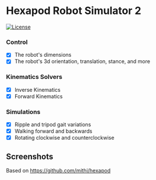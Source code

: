 <!-- ![build status](https://github.com/mithi/hexapod/workflows/build/badge.svg)
[![Code Climate](https://codeclimate.com/github/mithi/hexapod/badges/gpa.svg)](https://codeclimate.com/github/mithi/hexapod)
[![technical debt](https://img.shields.io/codeclimate/tech-debt/mithi/hexapod)](https://codeclimate.com/github/mithi/hexapod/trends/technical_debt)
[![codecov](https://codecov.io/gh/mithi/hexapod/branch/master/graph/badge.svg)](https://codecov.io/gh/mithi/hexapod)
[![HitCount](http://hits.dwyl.com/mithi/hexapod.svg)](http://hits.dwyl.com/mithi/hexapod)
[![code style: prettier](https://img.shields.io/badge/code_style-prettier-ff69b4.svg?style=flat)](https://github.com/prettier/prettier)
[![buy me coffee](https://img.shields.io/badge/Buy%20me%20-coffee!-orange.svg?logo=buy-me-a-coffee&color=795548)](https://ko-fi.com/minimithi) -->

# Hexapod Robot Simulator 2

[![License](https://img.shields.io/badge/License-Apache%202.0-orange.svg?style=flat)](https://opensource.org/licenses/Apache-2.0)

### Control

- [x] The robot's dimensions
- [x] The robot's 3d orientation, translation, stance, and more

### Kinematics Solvers

- [x] Inverse Kinematics
- [x] Forward Kinematics

### Simulations

- [x] Ripple and tripod gait variations
- [x] Walking forward and backwards
- [x] Rotating clockwise and counterclockwise

## Screenshots


Based on https://github.com/mithi/hexapod
<!-- 
[![License](https://img.shields.io/badge/License-Apache%202.0-orange.svg?style=flat)](https://opensource.org/licenses/Apache-2.0)
[![code climate issues](https://img.shields.io/codeclimate/issues/mithi/hexapod?label=code%20climate%20issues)](https://codeclimate.com/github/mithi/hexapod/issues)
[![last commit](https://img.shields.io/github/last-commit/mithi/hexapod)](https://github.com/mithi/hexapod/commits/master)
[![commits per month](https://img.shields.io/github/commit-activity/m/mithi/hexapod?color=yellow&style=flat)](https://github.com/mithi/hexapod/graphs/commit-activity)
![top language](https://img.shields.io/github/languages/top/mithi/hexapod)
![code files size](https://img.shields.io/github/languages/code-size/mithi/hexapod?color=yellow)
![repo size](https://img.shields.io/github/repo-size/mithi/hexapod?color=violet)
[![code base blanks count](https://tokei.rs/b1/github/mithi/hexapod?category=blanks)](https://github.com/mithi/hexapod)
[![code base line count](https://tokei.rs/b1/github/mithi/hexapod?category=lines)](https://github.com/mithi/hexapod)
[![number of files count](https://tokei.rs/b1/github/mithi/hexapod?category=files)](https://github.com/mithi/hexapod)
[![number of comments line in code base](https://tokei.rs/b1/github/mithi/hexapod?category=comments)](https://github.com/mithi/hexapod)
[![lines of code](https://tokei.rs/b1/github/mithi/hexapod?category=code)](https://github.com/mithi/hexapod) -->
